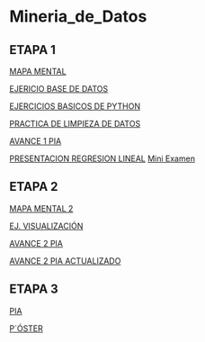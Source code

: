 # Mineria_de_Datos


## ETAPA 1

[MAPA MENTAL](https://github.com/lizbethaltamirano/MIneria_de_Datos/blob/Mineria_de_Datos/MapaMental_1_1732753.pdf)
 
[EJERICIO BASE DE DATOS](https://github.com/lizbethaltamirano/MIneria_de_Datos/blob/Mineria_de_Datos/Ej1_BasesDatos_Equipo_2.pdf)

[EJERCICIOS BASICOS DE PYTHON](https://github.com/lizbethaltamirano/MIneria_de_Datos/blob/Mineria_de_Datos/Ejercicios%20Basicos%20Pyhton.ipynb)

[PRACTICA DE LIMPIEZA DE DATOS](https://github.com/lizbethaltamirano/MIneria_de_Datos/blob/Mineria_de_Datos/Ej_Limpieza_2.ipynb)

[AVANCE 1 PIA](https://github.com/lizbethaltamirano/MIneria_de_Datos/blob/Mineria_de_Datos/Avance1_PIA_2.ipynb)

[PRESENTACION REGRESION LINEAL](https://github.com/lizbethaltamirano/MIneria_de_Datos/blob/Mineria_de_Datos/Presentacion_RegresionLineal_2.pdf)
[Mini Examen](https://github.com/robertoduenas/Mineria_de_Datos002/blob/main/Calificaci%C3%B3n_Regresion-Lineal_Equipo-2.pdf)


## ETAPA 2

[MAPA MENTAL 2](https://github.com/lizbethaltamirano/MIneria_de_Datos/blob/Mineria_de_Datos/T%C3%A9cnicas%20de%20Miner%C3%ADa%20de%20Datos.pdf)

[EJ. VISUALIZACIÓN](https://github.com/robertoduenas/Mineria_de_Datos002/blob/main/Visualizacion_2.ipynb)

[AVANCE  2 PIA](https://github.com/lizbethaltamirano/MIneria_de_Datos/blob/Mineria_de_Datos/AvancePIA_II_002_2.ipynb)

[AVANCE 2 PIA ACTUALIZADO](https://github.com/lizbethaltamirano/MIneria_de_Datos/blob/Mineria_de_Datos/AvancePIA_II_002_2.ipynb)


## ETAPA 3

[PIA](https://github.com/lizbethaltamirano/MIneria_de_Datos/blob/Mineria_de_Datos/pia%20(2).ipynb)

[P´ÓSTER](https://github.com/lizbethaltamirano/MIneria_de_Datos/blob/Mineria_de_Datos/Asegurate%20de%20usar%20contrincantes%20apropiados%2C%20ya%20que%20estas%20peleas%20no%20son%20faciles...%20Pokemon%20GO!%20(10).pdf)



